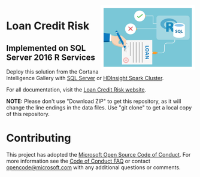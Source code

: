<img src="Resources/images/loan.jpg" align="right" width="50%">

# Loan Credit Risk 
## Implemented on SQL Server 2016 R Services


Deploy this solution from the Cortana Intelligence Gallery with [SQL Server](https://aka.ms/loan-credit-risk) or [HDInsight Spark Cluster](https://aka.ms/loan-credit-risk-hdi).

For all documentation, visit the [Loan Credit Risk website](https://microsoft.github.io/r-server-loan-credit-risk/).

**NOTE:** Please don't use "Download ZIP" to get this repository, as it will change the line endings in the data files. Use "git clone" to get a local copy of this repository. 

# Contributing

This project has adopted the [Microsoft Open Source Code of Conduct](https://opensource.microsoft.com/codeofconduct/). For more information see the [Code of Conduct FAQ](https://opensource.microsoft.com/codeofconduct/faq/) or contact [opencode@microsoft.com](mailto:opencode@microsoft.com) with any additional questions or comments.
